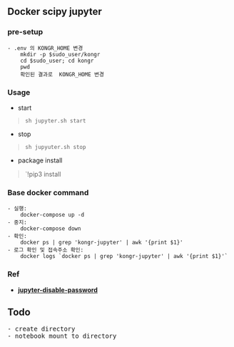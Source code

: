## Docker scipy jupyter

### pre-setup
```
- .env 의 KONGR_HOME 변경
    mkdir -p $sudo_user/kongr
    cd $sudo_user; cd kongr
    pwd
    확인된 결과로  KONGR_HOME 변경
```

### Usage

* start
> `sh jupyter.sh start`

* stop
> `sh jupyuter.sh stop`

* package install
> `!pip3 install <package name>


### Base docker command
```
- 실행:
    docker-compose up -d
- 중지:
    docker-compose down    
- 확인:
    docker ps | grep 'kongr-jupyter' | awk '{print $1}'
- 로그 확인 및 접속주소 확인:
    docker logs `docker ps | grep 'kongr-jupyter' | awk '{print $1}'`
```

### Ref

- [**jupyter-disable-password**](https://stackoverflow.com/questions/41159797/how-to-disable-password-request-for-a-jupyter-notebook-session)

## Todo
<pre>
- create directory
- notebook mount to directory
</pre>